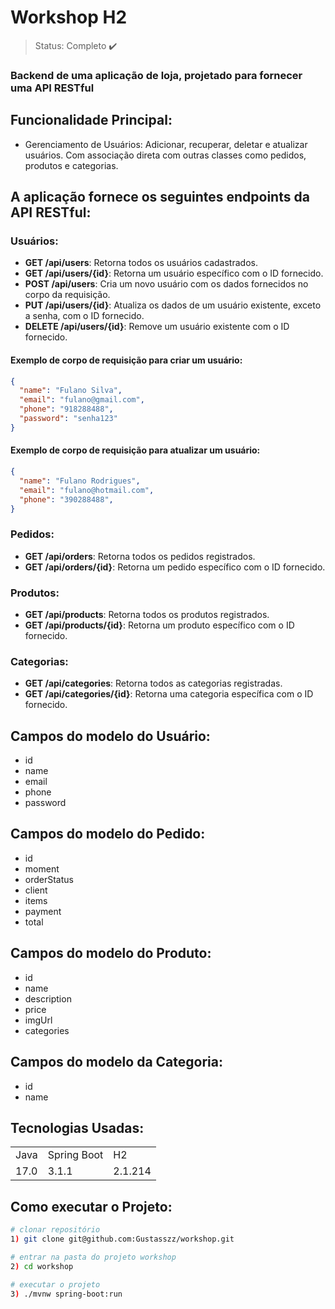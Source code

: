 <h1>Workshop H2</h1>

> Status: Completo ✔️

### Backend de uma aplicação de loja, projetado para fornecer uma API RESTful

## Funcionalidade Principal:

+ Gerenciamento de Usuários: Adicionar, recuperar, deletar e atualizar usuários. Com associação direta com outras classes como pedidos, produtos e categorias.

## A aplicação fornece os seguintes endpoints da API RESTful:

### Usuários:

- **GET /api/users**: Retorna todos os usuários cadastrados.
- **GET /api/users/{id}**: Retorna um usuário específico com o ID fornecido.
- **POST /api/users**: Cria um novo usuário com os dados fornecidos no corpo da requisição.
- **PUT /api/users/{id}**: Atualiza os dados de um usuário existente, exceto a senha, com o ID fornecido.
- **DELETE /api/users/{id}**: Remove um usuário existente com o ID fornecido.

#### Exemplo de corpo de requisição para criar um usuário:

```json
{
  "name": "Fulano Silva",
  "email": "fulano@gmail.com",
  "phone": "918288488",
  "password": "senha123"
}
```

#### Exemplo de corpo de requisição para atualizar um usuário:

```json
{
  "name": "Fulano Rodrigues",
  "email": "fulano@hotmail.com",
  "phone": "390288488",
}
```

### Pedidos:

- **GET /api/orders**: Retorna todos os pedidos registrados.
- **GET /api/orders/{id}**: Retorna um pedido específico com o ID fornecido.

### Produtos:

- **GET /api/products**: Retorna todos os produtos registrados.
- **GET /api/products/{id}**: Retorna um produto específico com o ID fornecido.

### Categorias:

- **GET /api/categories**: Retorna todos as categorias registradas.
- **GET /api/categories/{id}**: Retorna uma categoria específica com o ID fornecido.

## Campos do modelo do Usuário:

+ id
+ name
+ email
+ phone
+ password

## Campos do modelo do Pedido:
+ id
+ moment
+ orderStatus
+ client
+ items
+ payment
+ total

## Campos do modelo do Produto:
+ id
+ name
+ description
+ price
+ imgUrl
+ categories

## Campos do modelo da Categoria:
+ id
+ name

## Tecnologias Usadas:

<table>
  <tr>
    <td>Java</td>
    <td>Spring Boot</td>
    <td>H2</td>
  </tr>
  <tr>
    <td>17.0</td>
    <td>3.1.1</td>
    <td>2.1.214</td>
  </tr>
</table>

## Como executar o Projeto:

```bash
# clonar repositório
1) git clone git@github.com:Gustasszz/workshop.git

# entrar na pasta do projeto workshop
2) cd workshop

# executar o projeto
3) ./mvnw spring-boot:run
```
